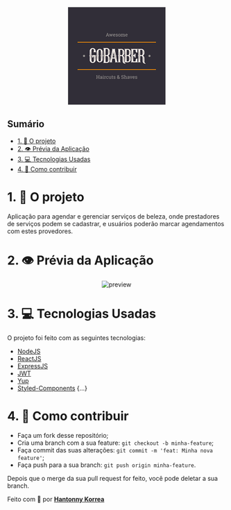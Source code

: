 <div align="center" style="margin-bottom: 20px;">
<img alt="gobarber" src="./img/logo.png" width="auto" heigth="auto"/>
</div>

## Sumário
- [1. 🚀️ O projeto](#1-️-o-projeto)
- [2. 👁️ Prévia da Aplicação](#2-️-prévia-da-aplicação)
- [3. 💻️ Tecnologias Usadas](#3-️-tecnologias-usadas)
- [4. 🤔 Como contribuir](#4--como-contribuir)

# 1. 🚀️ O projeto
Aplicação para agendar e gerenciar serviços de beleza, onde prestadores de serviços podem se cadastrar, e usuários poderão marcar agendamentos com estes provedores.

# 2. 👁️ Prévia da Aplicação

<div align="center"> 
<img src="https://media.giphy.com/media/Lm6bmg75wR7Llcf9JG/giphy.gif" alt="preview"/>
</div>

# 3. 💻️ Tecnologias Usadas

O projeto foi feito com as seguintes tecnologias:

- [NodeJS](https://nodejs.org/en/)
- [ReactJS](https://pt-br.reactjs.org/)
- [ExpressJS](https://expressjs.com/pt-br/)
- [JWT](https://jwt.io/)
- [Yup](https://github.com/jquense/yup)
- [Styled-Components](https://styled-components.com/)
{...}


# 4. 🤔 Como contribuir

- Faça um fork desse repositório;
- Cria uma branch com a sua feature:  `git checkout -b minha-feature`;
- Faça commit das suas alterações:  `git commit -m 'feat: Minha nova feature'`;
- Faça push para a sua branch:  `git push origin minha-feature`.

Depois que o merge da sua pull request for feito, você pode deletar a sua branch.

Feito com 💜 por <a href="https://www.linkedin.com/in/hantonny-korrea-2853911a0/"><b>Hantonny Korrea</b></a>
</div>